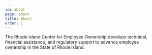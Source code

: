 ```yaml
---
id: about
page: about
title: About
order: 1
---
```


The Rhode Island Center for Employee Ownership develops technical, financial assistance, and regulatory support to advance employee ownership in the State of Rhode Island.